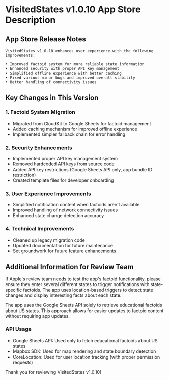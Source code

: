 # VisitedStates v1.0.10 App Store Description

## App Store Release Notes
```
VisitedStates v1.0.10 enhances user experience with the following improvements:

• Improved factoid system for more reliable state information
• Enhanced security with proper API key management
• Simplified offline experience with better caching
• Fixed various minor bugs and improved overall stability
• Better handling of connectivity issues
```

## Key Changes in This Version

### 1. Factoid System Migration
- Migrated from CloudKit to Google Sheets for factoid management
- Added caching mechanism for improved offline experience
- Implemented simpler fallback chain for error handling

### 2. Security Enhancements
- Implemented proper API key management system
- Removed hardcoded API keys from source code
- Added API key restrictions (Google Sheets API only, app bundle ID restriction)
- Created template files for developer onboarding

### 3. User Experience Improvements
- Simplified notification content when factoids aren't available
- Improved handling of network connectivity issues
- Enhanced state change detection accuracy

### 4. Technical Improvements
- Cleaned up legacy migration code
- Updated documentation for future maintenance
- Set groundwork for future feature enhancements

## Additional Information for Review Team

If Apple's review team needs to test the app's factoid functionality, please ensure they enter several different states to trigger notifications with state-specific factoids. The app uses location-based triggers to detect state changes and display interesting facts about each state.

The app uses the Google Sheets API solely to retrieve educational factoids about US states. This approach allows for easier updates to factoid content without requiring app updates.

### API Usage
- Google Sheets API: Used only to fetch educational factoids about US states
- Mapbox SDK: Used for map rendering and state boundary detection
- CoreLocation: Used for user location tracking (with proper permission requests)

Thank you for reviewing VisitedStates v1.0.10!